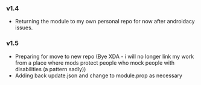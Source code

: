 ### v1.4 

- Returning the module to my own personal repo for now after androidacy issues.

### v1.5

- Preparing for move to new repo (Bye XDA - i will no longer link my work from a place where mods protect people who mock people with disabilities (a pattern sadly))
- Adding back update.json and change to module.prop as necessary
